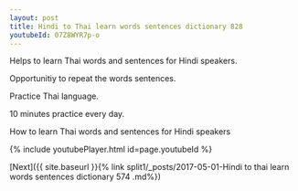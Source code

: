 ```yaml
---
layout: post
title: Hindi to Thai learn words sentences dictionary 828 
youtubeId: 07Z8WYR7p-o
---
```

 
 
Helps to learn Thai words and sentences for Hindi speakers.

Opportunitiy to repeat the words sentences. 

Practice Thai language. 
 
10 minutes practice every day. 
 
How to learn Thai words and sentences for Hindi speakers 
 
{% include youtubePlayer.html id=page.youtubeId %}
 
 
[Next]({{ site.baseurl }}{% link  split1/_posts/2017-05-01-Hindi to thai learn words sentences dictionary 574 .md%})
 
